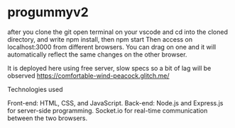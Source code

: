 # progummyv2

after you clone the git
open terminal on your vscode and cd into the cloned directory, and write npm install, then npm start
Then access on localhost:3000 from different browsers. 
You can drag on one and it will automatically reflect the same changes on the other browser.

It is deployed here using free server, slow specs so a bit of lag will be observed https://comfortable-wind-peacock.glitch.me/

Technologies used 

Front-end: HTML, CSS, and JavaScript.
Back-end: Node.js and Express.js for server-side programming.
Socket.io for real-time communication between the two browsers.

